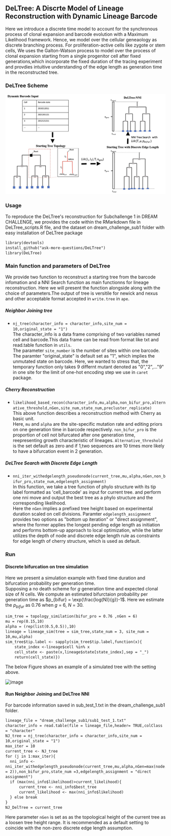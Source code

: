 ## DeLTree: A Discrte Model of Lineage Reconstruction with Dynamic Lineage Barcode
Here we introduce a discrete time model to account for the synchronous process of clonal expansion and barcode evolution with a Maximum Likelihood framework. Hence, we model over the cellular geneaology as discrete branching process. For proliferation-active cells like zygote or stem cells, We uses the Galton-Watson process to model over the process of clonal expansion starting from a single progenitor cell after fixed generations,which incorporate the fixed duration of the tracing experiment and provdies intuitive understanding of the edge length as generation time in the reconstructed tree.

### DeLTree Scheme
![Scheme of DeLTree](/SchemeOfDeLTree.jpg)


### Usage 
To reproduce the DeLTree's reconstruction for Subchallenge 1 in DREAM CHALLENGE, we provides the code within the RMarkdown file in DeLTree_scripts.R file, and the dataset on dream_challenge_sub1 folder with easy installation of DeLTree package
```
library(devtools)
install_github("ask-more-questions/DeLTree")
library(DeLTree)
```
### Main function and parameters of DeLTree
We provide two function to reconstruct a starting tree from the barcode infomation and a NNI Search function as main functionns for lineage reconstruction. Here we will present the function alongside along with the choice of parameters.The output of tree is versitile for newick and nexus and other acceptable format accepted in `write.tree` in `ape`.

##### Neighbor Joining tree
* `nj_tree(character_info = character_info,site_num = 10,original_state = "1")` <br>
The character_info is a data frame comprising of two variables named cell and barcode.This data frame can be read from format like txt and read.table function in `utils`. <br>
The parameter `site_number` is the number of sites within one barcode. The paramter "original_state" is default set as "1", which implies the unmutated state on barcode. Here, we wanted to stress that, the temporary function only takes 9 differnt mutant denoted as "0","2",..."9" in one site for the limit of one-hot encoding step we use in `caret` package.

##### Cherry Reconstruction
* `likelihood_based_recon(character_info,mu,alpha,non_bifur_pro,alternative_threshold,nGen,site_num,state_num,precluster_replicate)` <br>
This above function describes a reconstruction method with Cherry as basic unit. <br>
Here, `mu` and `alpha` are the site-specific mutation rate and editing priors on one generation time in barcode respectively. 
`non_bifur_pro` is the proportion of cell not bifurcated after one generation time, reepresenting growth characteristic of lineages. `Alternative_threshold` is the set default as zero and if 1,two sequences are 10 times more likely to have a bifurcation event in 2 generation.


##### DeLTree Search with Discrete Edge Length
* `nni_iter_withedgelength_pseudonode(current_tree,mu,alpha,nGen,non_bifur_pro,state_num,edgelength_assignment)` <br>
In this function, we take  a tree function of phylo structure with its tip label formatted as 'cell_barcode' as input for current tree. and perform one nni move and output the best tree as a phylo structure and the corresponding likelihood. <br>
Here the `nGen` implies a prefixed tree height based on experimental duration scaled on cell divisions. Paramter `edgelength_assignment` provides two options as "bottom up iteration" or "direct assignment", where the former applies the longest pending edge length as initiation and performs bottom-up approach to local optimization, while the latter utilizes the depth of node and discrete edge length rule as constraints for edge length of cherry structure, which is used as default.

### Run
#### Discrete bifurcation on tree simulation
Here we present a simulation example with fixed time duration and bifurcation probability per generation time.<br>
Supposing a no death scheme for $g$ generation time and expected clonal size of $N$ cells. We compute an estimated bifurctaion probability per generation time as $p_{bifur} = \exp(\frac{log(N)}{g})-1$. Here we estimate the $p_{bifur}$ as 0.76 when $g$ = 6, $N$ = 30. <br> 
```
sim_tree = topology_similation(bifur_pro = 0.76 ,nGen = 6)
mu = rep(0.15,10)
alpha = (rep(list(0.5,0.5)),10)
lineage = lineage_sim(tree = sim_tree,state_num = 3, site_num = 10,mu,alpha)
sim_tree$tip.label <- sapply(sim_tree$tip.label,function(x){
    state_index <-lineage$cell %in% x
    cell_state <- paste(x,lineage$state[state_index],sep = "_")
    return(cell_state)})
```
The below Figure shows an example of a simulated tree with the setting above.

![image](https://github.com/user-attachments/assets/fb59f8fe-dd48-4436-908d-173185e1b540)

#### Run Neighbor Joining and DeLTree NNI
For barcode information saved in sub_test_1.txt in the dream_challenge_sub1 folder.
```
lineage_file = "dream_challenge_sub1/sub1_test_1.txt"
character_info = read.table(file = lineage_file,header= TRUE,colClass = "character"
NJ_tree = nj_tree(character_info = character_info,site_num = 10,original_state = "1")
max_iter = 10
current_tree <- NJ_tree
for (j in 1:max_iter){
  nni_info <- nni_iter_withedgelength_pseudonode(current_tree,mu,alpha,nGen=max(node.depth(current_tree,method = 2)),non_bifur_pro,state_num =3,edgelength_assignment = "direct assignment")
  if (max(nni_info$likelihood)>current_likelihood){
      current_tree <- nni_info$best_tree
      current_likelihood <- max(nni_info$likelihood)
  } else break
}
NJ_DelTree = current_tree
```
Here parameter `nGen` is set as as the topological height of the current tree as a loosen tree height range. It is recommended as a default setting to coincide with the non-zero discrete edge length assumption. 
